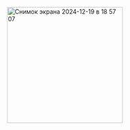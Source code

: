 <img width="270" alt="Снимок экрана 2024-12-19 в 18 57 07" src="https://github.com/user-attachments/assets/fc212fae-16d3-46c0-a997-c85569dca850" />
